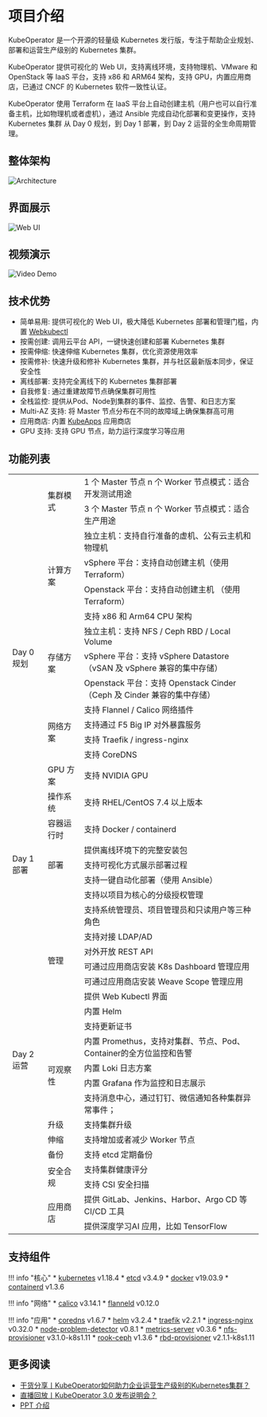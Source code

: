 # 项目介绍

KubeOperator 是一个开源的轻量级 Kubernetes 发行版，专注于帮助企业规划、部署和运营生产级别的 Kubernetes 集群。

KubeOperator 提供可视化的 Web UI，支持离线环境，支持物理机、VMware 和 OpenStack 等 IaaS 平台，支持 x86 和 ARM64 架构，支持 GPU，内置应用商店，已通过 CNCF 的 Kubernetes 软件一致性认证。

KubeOperator 使用 Terraform 在 IaaS 平台上自动创建主机（用户也可以自行准备主机，比如物理机或者虚机），通过 Ansible 完成自动化部署和变更操作，支持 Kubernetes 集群 从 Day 0 规划，到 Day 1 部署，到 Day 2 运营的全生命周期管理。

## 整体架构

![Architecture](https://kubeoperator.io/images/screenshot/ko-framework.svg)

## 界面展示

![Web UI](https://kubeoperator.io/images/screenshot/05.jpg)

## 视频演示

![Video Demo](https://www.bilibili.com/video/BV1jT4y1L7Ur/)

## 技术优势

-  简单易用: 提供可视化的 Web UI，极大降低 Kubernetes 部署和管理门槛，内置 [Webkubectl](https://github.com/KubeOperator/webkubectl)
-  按需创建: 调用云平台 API，一键快速创建和部署 Kubernetes 集群
-  按需伸缩: 快速伸缩 Kubernetes 集群，优化资源使用效率
-  按需修补: 快速升级和修补 Kubernetes 集群，并与社区最新版本同步，保证安全性
-  离线部署: 支持完全离线下的 Kubernetes 集群部署
-  自我修复: 通过重建故障节点确保集群可用性
-  全栈监控: 提供从Pod、Node到集群的事件、监控、告警、和日志方案
-  Multi-AZ 支持: 将 Master 节点分布在不同的故障域上确保集群高可用
-  应用商店: 内置 [KubeApps](https://github.com/kubeapps/kubeapps) 应用商店
-  GPU 支持: 支持 GPU 节点，助力运行深度学习等应用

## 功能列表

<table>
    <tr>
        <td rowspan="16">Day 0 规划</td>
        </td>
        <td rowspan="2">集群模式
        </td>
        <td>1 个 Master 节点 n 个 Worker 节点模式：适合开发测试用途
        </td>       
    </tr>
    <tr>
        <td>3 个 Master 节点 n 个 Worker 节点模式：适合生产用途
        </td>
    </tr>    
    <tr>
        <td rowspan="4">计算方案
        </td>
        <td>独立主机：支持自行准备的虚机、公有云主机和物理机
        </td>  
    </tr>    
    <tr>
        <td>vSphere 平台：支持自动创建主机（使用 Terraform）
        </td>
    </tr>
    <tr>
        <td>Openstack 平台：支持自动创建主机 （使用 Terraform）
        </td>
    </tr>
    <tr>
        <td>支持 x86 和 Arm64 CPU 架构
        </td>
    </tr>
    <tr>
        <td rowspan="3">存储方案
        </td>
        <td>独立主机：支持 NFS / Ceph RBD / Local Volume
        </td>
    </tr>
    <tr>
        <td>vSphere 平台：支持 vSphere Datastore （vSAN 及 vSphere 兼容的集中存储）
        </td>
    </tr> 
     <tr>
        <td>Openstack 平台：支持 Openstack Cinder （Ceph 及 Cinder 兼容的集中存储）
        </td>
    </tr>
    <tr>
        <td rowspan="4">网络方案
        </td>
        <td>支持 Flannel / Calico 网络插件
        </td>
    </tr>
    <tr>
        <td>支持通过 F5 Big IP 对外暴露服务
        </td>
    </tr> 
    <tr>
        <td>支持 Traefik / ingress-nginx
        </td>
    </tr>    
    <tr>
        <td>支持 CoreDNS
        </td>
    </tr>
    <tr>
        <td>GPU 方案
        </td>
        <td>支持 NVIDIA GPU
        </td>
    </tr> 
    <tr>
        <td>操作系统
        </td>
        <td>支持 RHEL/CentOS 7.4 以上版本
        </td>
    </tr>  
    <tr>
        <td>容器运行时
        </td>
        <td>支持 Docker / containerd
        </td>
    </tr>     
    <tr>
        <td rowspan="3">Day 1 部署
        </td>
        <td rowspan="3">部署
        </td>  
        <td>提供离线环境下的完整安装包
        </td>         
    </tr>
     <tr>
        <td>支持可视化方式展示部署过程
        </td>
    </tr>
     <tr>
        <td>支持一键自动化部署（使用 Ansible）
        </td>
    </tr> 
    <tr>
        <td rowspan="21">Day 2 运营
        </td>
        <td rowspan="9">管理
        </td>  
        <td>支持以项目为核心的分级授权管理
        </td>         
    </tr>
    <tr>
         <td>支持系统管理员、项目管理员和只读用户等三种角色
        </td>
    </tr> 
    <tr>
         <td>支持对接 LDAP/AD
        </td>
    </tr>    
    <tr>
         <td>对外开放 REST API
        </td>
    </tr>    
    <tr>
         <td>可通过应用商店安装 K8s Dashboard 管理应用
        </td>
    </tr>     
     <tr>
         <td>可通过应用商店安装 Weave Scope 管理应用
        </td>
    </tr>  
    <tr>
         <td>提供 Web Kubectl 界面
        </td>
    </tr> 
    <tr>
         <td>内置 Helm 
        </td>
    </tr>   
    <tr>
         <td>支持更新证书
        </td>
    </tr>     
    <tr>
        <td rowspan="4">可观察性
        </td>
         <td>内置 Promethus，支持对集群、节点、Pod、Container的全方位监控和告警
        </td>
    </tr>
     <tr>
        <td>内置 Loki 日志方案
        </td>
    </tr> 
    <tr>
        <td>内置 Grafana 作为监控和日志展示
        </td>
    </tr> 
    <tr>
        <td>支持消息中心，通过钉钉、微信通知各种集群异常事件；
        </td>
    </tr>      
    <tr>
        <td>升级
        </td>
         <td>支持集群升级
        </td>
    </tr> 
    <tr>
        <td>伸缩
        </td>
         <td>支持增加或者减少 Worker 节点
        </td>
    </tr>
    <tr>
        <td>备份
        </td>
         <td>支持 etcd 定期备份
        </td>
    </tr>  
    <tr>
        <td  rowspan="2">安全合规
        </td>
         <td>支持集群健康评分
        </td>
    </tr>   
    <tr>
        <td>支持 CSI 安全扫描
        </td>
    </tr>    
    <tr>
        <td rowspan="2">应用商店
        </td>
         <td>提供 GitLab、Jenkins、Harbor、Argo CD 等 CI/CD 工具
        </td>
    </tr> 
    <tr>
        <td>提供深度学习AI 应用，比如 TensorFlow
        </td>
    </tr>    
 </table>

## 支持组件

!!! info "核心"
    * [kubernetes](https://github.com/kubernetes/kubernetes) v1.18.4
    * [etcd](https://github.com/coreos/etcd) v3.4.9
    * [docker](https://www.docker.com/) v19.03.9
    * [containerd](https://containerd.io/) v1.3.6
  
!!! info "网络"
    * [calico](https://github.com/projectcalico/calico) v3.14.1
    * [flanneld](https://github.com/coreos/flannel) v0.12.0

!!! info "应用"
    * [coredns](https://github.com/coredns/coredns) v1.6.7
    * [helm](https://github.com/helm/helm) v3.2.4
    * [traefik](https://github.com/containous/traefik) v2.2.1
    * [ingress-nginx](https://github.com/kubernetes/ingress-nginx) v0.32.0
    * [node-problem-detector](https://github.com/kubernetes/node-problem-detector) v0.8.1
    * [metrics-server](https://github.com/kubernetes-sigs/metrics-server) v0.3.6
    * [nfs-provisioner](https://github.com/kubernetes-incubator/external-storage) v3.1.0-k8s1.11
    * [rook-ceph](https://github.com/rook/rook) v1.3.6
    * [rbd-provisioner](https://github.com/kubernetes-incubator/external-storage) v2.1.1-k8s1.11
    
## 更多阅读

- [干货分享丨KubeOperator如何助力企业运营生产级别的Kubernetes集群？](https://blog.fit2cloud.com/?p=1255)
- [直播回放丨KubeOperator 3.0 发布说明会？](http://live.vhall.com/601536788)
- [PPT 介绍](https://kubeoperator.io/download/KubeOperator_Intro.pdf)
